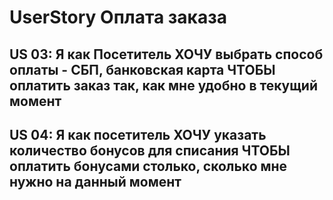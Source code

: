 # UserStory Оплата заказа

## US 03: Я как Посетитель ХОЧУ выбрать способ оплаты - СБП, банковская карта ЧТОБЫ оплатить заказ так, как мне удобно в текущий момент

## US 04: Я как посетитель ХОЧУ указать количество бонусов для списания ЧТОБЫ оплатить бонусами столько, сколько мне нужно на данный момент